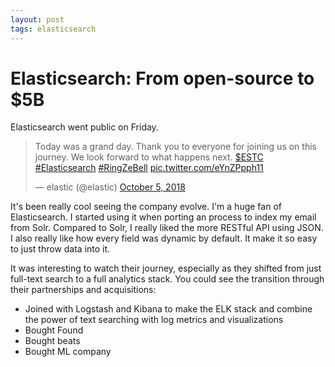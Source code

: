 ```yaml
---
layout: post
tags: elasticsearch
---
```


# Elasticsearch: From open-source to $5B
Elasticsearch went public on Friday. 

<blockquote class="twitter-tweet" data-lang="en"><p lang="en" dir="ltr">Today was a grand day. Thank you to everyone for joining us on this journey. We look forward to what happens next. <a href="https://twitter.com/search?q=%24ESTC&amp;src=ctag&amp;ref_src=twsrc%5Etfw">$ESTC</a> <a href="https://twitter.com/hashtag/Elasticsearch?src=hash&amp;ref_src=twsrc%5Etfw">#Elasticsearch</a> <a href="https://twitter.com/hashtag/RingZeBell?src=hash&amp;ref_src=twsrc%5Etfw">#RingZeBell</a> <a href="https://t.co/eYnZPpph11">pic.twitter.com/eYnZPpph11</a></p>&mdash; elastic (@elastic) <a href="https://twitter.com/elastic/status/1048302021143670786?ref_src=twsrc%5Etfw">October 5, 2018</a></blockquote>
<script async src="https://platform.twitter.com/widgets.js" charset="utf-8"></script>

It's been really cool seeing the company evolve. I'm a huge fan of Elasticsearch. I started using it when porting an process to index my email from Solr. Compared to Solr, I really liked the more RESTful API using JSON. I also really like how every field was dynamic by default. It make it so easy to just throw data into it.

It was interesting to watch their journey, especially as they shifted from just full-text search to a full analytics stack. You could see the transition through their partnerships and acquisitions: 

* Joined with Logstash and Kibana to make the ELK stack and combine the power of text searching with log metrics and visualizations
* Bought Found
* Bought beats
* Bought ML company
